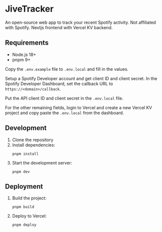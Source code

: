 # JiveTracker

An open-source web app to track your recent Spotify activity. Not affiliated with Spotify. Nextjs frontend with Vercel KV backend.

## Requirements

- Node.js 18+
- pnpm 9+

Copy the `.env.example` file to `.env.local` and fill in the values.

Setup a Spotify Developer account and get client ID and client secret.
In the Spotify Developer Dashboard, set the callback URL to `https://<domain>/callback`.

Put the API client ID and client secret in the `.env.local` file.

For the other remaining fields, login to Vercel and create a new Vercel KV project and copy paste the `.env.local` from the dashboard.

## Development

1. Clone the repository
2. Install dependencies:
   ```
   pnpm install
   ```
3. Start the development server:
   ```
   pnpm dev
   ```

## Deployment

1. Build the project:
   ```
   pnpm build
   ```
2. Deploy to Vercel:
   ```
   pnpm deploy
   ```